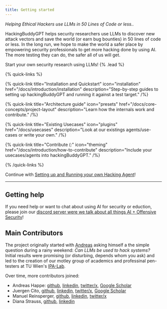 ```yaml
---
title: Getting started
---
```


*Helping Ethical Hackers use LLMs in 50 Lines of Code or less..*

HackingBuddyGPT helps security researchers use LLMs to discover new attack vectors and save the world (or earn bug bounties) in 50 lines of code or less. In the long run, we hope to make the world a safer place by empowering security  professionals to get more hacking done by using AI. The more testing they can do, the safer all of us will get.

Start your own security research using LLMs! {% .lead %}

{% quick-links %}

{% quick-link title="Installation and Quickstart" icon="installation" href="/docs/introduction/installation" description="Step-by-step guides to setting up hackingBuddyGPT and running it against a test target." /%}

{% quick-link title="Architecture guide" icon="presets" href="/docs/core-concepts/project-layout" description="Learn how the internals work and contribute." /%}

{% quick-link title="Existing Usecases" icon="plugins" href="/docs/usecases" description="Look at our existings agents/use-cases or write your own." /%}

{% quick-link title="Contribute (:" icon="theming" href="/docs/introduction/how-to-contribute" description="Include your usecases/agents into hackingBuddyGPT." /%}

{% /quick-links %}

Continue with [Setting up and Running your own Hacking Agent](/docs/introduction/installation)!

---

## Getting help

If you need help or want to chat about using AI for security or eduction, please join our [discord server were we talk about all things AI + Offensive Security](https://discord.gg/vr4PhSM8yN)!

## Main Contributors

The project originally started with [Andreas](https://github.com/andreashappe) asking himself a the simple question during a rainy weekend: *Can LLMs be used to hack systems?* Initial results were promising (or disturbing, depends whom you ask) and led to the creation of our motley group of academics and professinal pen-testers at TU Wien's [IPA-Lab](https://ipa-lab.github.io/).

Over time, more contributors joined:

- Andreas Happe: [github](https://github.com/andreashappe), [linkedin](https://at.linkedin.com/in/andreashappe), [twitter/x](https://twitter.com/andreashappe), [Google Scholar](https://scholar.google.at/citations?user=Xy_UZUUAAAAJ&hl=de)
- Juergen Cito, [github](https://github.com/citostyle), [linkedin](https://at.linkedin.com/in/jcito), [twitter/x](https://twitter.com/citostyle), [Google Scholar](https://scholar.google.ch/citations?user=fj5MiWsAAAAJ&hl=en)
- Manuel Reinsperger, [github](https://github.com/Neverbolt), [linkedin](https://www.linkedin.com/in/manuel-reinsperger-7110b8113/), [twitter/x](https://twitter.com/neverbolt)
- Diana Strauss, [github](https://github.com/DianaStrauss), [linkedin](https://www.linkedin.com/in/diana-s-a853ba20a/)